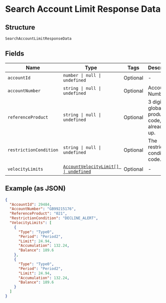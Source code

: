 
# Search Account Limit Response Data

## Structure

`SearchAccountLimitResponseData`

## Fields

| Name | Type | Tags | Description |
|  --- | --- | --- | --- |
| `accountId` | `number \| null \| undefined` | Optional | - |
| `accountNumber` | `string \| null \| undefined` | Optional | Account Number |
| `referenceProduct` | `string \| null \| undefined` | Optional | 3 digit Shell global fuel product code, if already set up. |
| `restrictionCondition` | `string \| null \| undefined` | Optional | The restriction condition code. |
| `velocityLimits` | [`AccountVelocityLimit[] \| undefined`](../../doc/models/account-velocity-limit.md) | Optional | - |

## Example (as JSON)

```json
{
  "AccountId": 29484,
  "AccountNumber": "GB99215176",
  "ReferenceProduct": "021",
  "RestrictionCondition": "DECLINE_ALERT",
  "VelocityLimits": [
    {
      "Type": "Type0",
      "Period": "Period2",
      "Limit": 24.94,
      "Accumulation": 132.24,
      "Balance": 189.6
    },
    {
      "Type": "Type0",
      "Period": "Period2",
      "Limit": 24.94,
      "Accumulation": 132.24,
      "Balance": 189.6
    }
  ]
}
```

